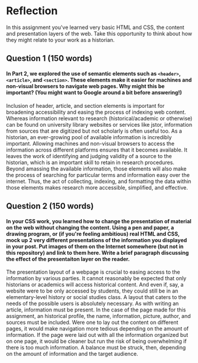 # Reflection

In this assignment you've learned very basic HTML and CSS, the content and presentation layers of the web. Take this opportunity to think about how they might relate to your work as a historian.

## Question 1 (150 words)
#### In Part 2, we explored the use of semantic elements such as `<header>`, `<article>`, and `<section>`. These elements make it easier for machines and non-visual browsers to navigate web pages. Why might this be important? (You might want to Google around a bit before answering!)

Inclusion of header, article, and section elements is important for broadening accessibility and easing the process of indexing web content. Whereas information relevant to research (historical/academic or otherwise) can be found on university library websites or services like jstor, information from sources that are digitized but not scholarly is often useful too. As a historian, an ever-growing pool of available information is incredibly important. Allowing machines and non-visual browsers to access the information across different platforms ensures that it becomes available. It leaves the work of identifying and judging validity of a source to the historian, which is an important skill to retain in research procedures. Beyond amassing the available information, those elements will also make the process of searching for particular terms and information easy over the internet. Thus, the act of collecting, indexing, and formatting the data within those elements makes research more accessible, simplified, and effective.

## Question 2 (150 words)
#### In your CSS work, you learned how to change the presentation of material on the web without changing the content. Using a pen and paper, a drawing program, or (if you're feeling ambitious) real HTML and CSS, mock up 2 very different presentations of the information you displayed in your post. Put images of them on the Internet somewhere (but not in this repository) and link to them here. Write a brief paragraph discussing the effect of the presentaiton layer on the reader.

The presentation layout of a webpage is crucial to easing access to the information by various parties. It cannot reasonably be expected that only historians or academics will access historical content. And even if, say, a website were to be only accessed by students, they could still be in an elementary-level history or social studies class. A layout that caters to the needs of the possible users is absolutely necessary. As with writing an article, information must be present. In the case of the page made for this assignment, an historical profile, the name, information, picture, author, and sources must be included. Were one to lay out the content on different pages, it would make navigation more tedious depending on the amount of information. If the page were laid out with all the information organized but on one page, it would be cleaner but run the risk of being overwhelming if there is too much information. A balance must be struck, then, depending on the amount of information and the target audience. 

